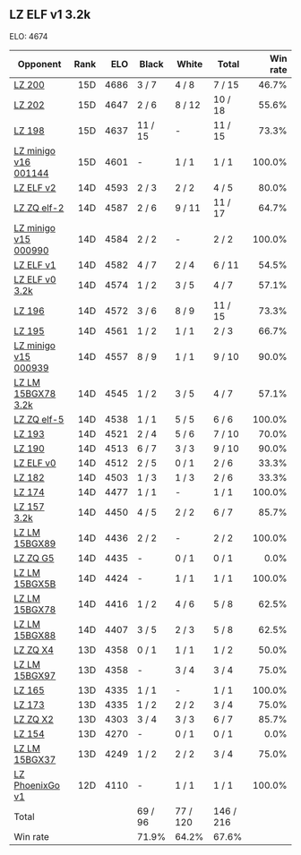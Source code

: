 ## LZ ELF v1 3.2k ##

ELO: 4674

Opponent | Rank | ELO | Black | White | Total | Win rate
---------|-----:|----:|-------|-------|-------|-------:
[LZ 200](LZ%20200.md) | 15D | 4686 | 3 / 7 | 4 / 8 | 7 / 15 | 46.7%
[LZ 202](LZ%20202.md) | 15D | 4647 | 2 / 6 | 8 / 12 | 10 / 18 | 55.6%
[LZ 198](LZ%20198.md) | 15D | 4637 | 11 / 15 | - | 11 / 15 | 73.3%
[LZ minigo v16 001144](LZ%20minigo%20v16%20001144.md) | 15D | 4601 | - | 1 / 1 | 1 / 1 | 100.0%
[LZ ELF v2](LZ%20ELF%20v2.md) | 14D | 4593 | 2 / 3 | 2 / 2 | 4 / 5 | 80.0%
[LZ ZQ elf-2](LZ%20ZQ%20elf-2.md) | 14D | 4587 | 2 / 6 | 9 / 11 | 11 / 17 | 64.7%
[LZ minigo v15 000990](LZ%20minigo%20v15%20000990.md) | 14D | 4584 | 2 / 2 | - | 2 / 2 | 100.0%
[LZ ELF v1](LZ%20ELF%20v1.md) | 14D | 4582 | 4 / 7 | 2 / 4 | 6 / 11 | 54.5%
[LZ ELF v0 3.2k](LZ%20ELF%20v0%203.2k.md) | 14D | 4574 | 1 / 2 | 3 / 5 | 4 / 7 | 57.1%
[LZ 196](LZ%20196.md) | 14D | 4572 | 3 / 6 | 8 / 9 | 11 / 15 | 73.3%
[LZ 195](LZ%20195.md) | 14D | 4561 | 1 / 2 | 1 / 1 | 2 / 3 | 66.7%
[LZ minigo v15 000939](LZ%20minigo%20v15%20000939.md) | 14D | 4557 | 8 / 9 | 1 / 1 | 9 / 10 | 90.0%
[LZ LM 15BGX78 3.2k](LZ%20LM%2015BGX78%203.2k.md) | 14D | 4545 | 1 / 2 | 3 / 5 | 4 / 7 | 57.1%
[LZ ZQ elf-5](LZ%20ZQ%20elf-5.md) | 14D | 4538 | 1 / 1 | 5 / 5 | 6 / 6 | 100.0%
[LZ 193](LZ%20193.md) | 14D | 4521 | 2 / 4 | 5 / 6 | 7 / 10 | 70.0%
[LZ 190](LZ%20190.md) | 14D | 4513 | 6 / 7 | 3 / 3 | 9 / 10 | 90.0%
[LZ ELF v0](LZ%20ELF%20v0.md) | 14D | 4512 | 2 / 5 | 0 / 1 | 2 / 6 | 33.3%
[LZ 182](LZ%20182.md) | 14D | 4503 | 1 / 3 | 1 / 3 | 2 / 6 | 33.3%
[LZ 174](LZ%20174.md) | 14D | 4477 | 1 / 1 | - | 1 / 1 | 100.0%
[LZ 157 3.2k](LZ%20157%203.2k.md) | 14D | 4450 | 4 / 5 | 2 / 2 | 6 / 7 | 85.7%
[LZ LM 15BGX89](LZ%20LM%2015BGX89.md) | 14D | 4436 | 2 / 2 | - | 2 / 2 | 100.0%
[LZ ZQ G5](LZ%20ZQ%20G5.md) | 14D | 4435 | - | 0 / 1 | 0 / 1 | 0.0%
[LZ LM 15BGX5B](LZ%20LM%2015BGX5B.md) | 14D | 4424 | - | 1 / 1 | 1 / 1 | 100.0%
[LZ LM 15BGX78](LZ%20LM%2015BGX78.md) | 14D | 4416 | 1 / 2 | 4 / 6 | 5 / 8 | 62.5%
[LZ LM 15BGX88](LZ%20LM%2015BGX88.md) | 14D | 4407 | 3 / 5 | 2 / 3 | 5 / 8 | 62.5%
[LZ ZQ X4](LZ%20ZQ%20X4.md) | 13D | 4358 | 0 / 1 | 1 / 1 | 1 / 2 | 50.0%
[LZ LM 15BGX97](LZ%20LM%2015BGX97.md) | 13D | 4358 | - | 3 / 4 | 3 / 4 | 75.0%
[LZ 165](LZ%20165.md) | 13D | 4335 | 1 / 1 | - | 1 / 1 | 100.0%
[LZ 173](LZ%20173.md) | 13D | 4335 | 1 / 2 | 2 / 2 | 3 / 4 | 75.0%
[LZ ZQ X2](LZ%20ZQ%20X2.md) | 13D | 4303 | 3 / 4 | 3 / 3 | 6 / 7 | 85.7%
[LZ 154](LZ%20154.md) | 13D | 4270 | - | 0 / 1 | 0 / 1 | 0.0%
[LZ LM 15BGX37](LZ%20LM%2015BGX37.md) | 13D | 4249 | 1 / 2 | 2 / 2 | 3 / 4 | 75.0%
[LZ PhoenixGo v1](LZ%20PhoenixGo%20v1.md) | 12D | 4110 | - | 1 / 1 | 1 / 1 | 100.0%
Total | | | 69 / 96 | 77 / 120 | 146 / 216 | 
Win rate| | | 71.9% | 64.2% | 67.6% | 
